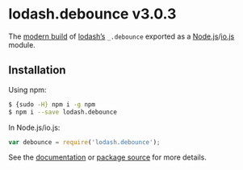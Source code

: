 # lodash.debounce v3.0.3

The [modern build](https://github.com/lodash/lodash/wiki/Build-Differences) of [lodash’s](https://lodash.com/) `_.debounce` exported as a [Node.js](http://nodejs.org/)/[io.js](https://iojs.org/) module.

## Installation

Using npm:

```bash
$ {sudo -H} npm i -g npm
$ npm i --save lodash.debounce
```

In Node.js/io.js:

```js
var debounce = require('lodash.debounce');
```

See the [documentation](https://lodash.com/docs#debounce) or [package source](https://github.com/lodash/lodash/blob/3.0.3-npm-packages/lodash.debounce) for more details.
